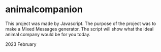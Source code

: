 # animalcompanion

This project was made by Javascript.
The purpose of the project was to make a Mixed Messages generator.
The script will show what the ideal animal company would be for you today.

2023 February
